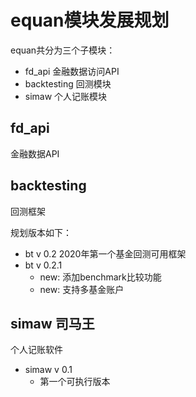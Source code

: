 # equan模块发展规划

equan共分为三个子模块：

- fd_api    金融数据访问API
- backtesting   回测模块
- simaw 个人记账模块

## fd_api

金融数据API

## backtesting

回测框架

规划版本如下：

- bt v 0.2 2020年第一个基金回测可用框架
- bt v 0.2.1 
  - new: 添加benchmark比较功能
  - new: 支持多基金账户

## simaw 司马王

个人记账软件

- simaw v 0.1
  - 第一个可执行版本
